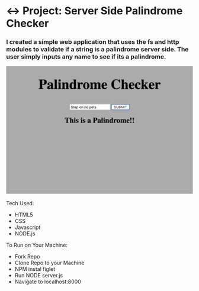 # ↔️ Project: Server Side Palindrome Checker

### I created a simple web application that uses the fs and http modules to validate if a string is a palindrome server side.  The user simply inputs any name to see if its a palindrome.


![alt text](palindromeAppScreenshot.png)






Tech Used:
- HTML5
- CSS
- Javascript
- NODE.js

To Run on Your Machine:
- Fork Repo
- Clone Repo to your Machine
- NPM instal figlet  
- Run NODE server.js
- Navigate to localhost:8000
